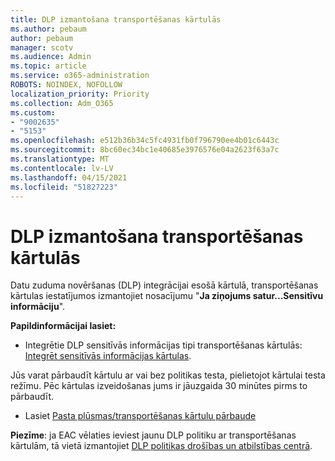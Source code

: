 ```yaml
---
title: DLP izmantošana transportēšanas kārtulās
ms.author: pebaum
author: pebaum
manager: scotv
ms.audience: Admin
ms.topic: article
ms.service: o365-administration
ROBOTS: NOINDEX, NOFOLLOW
localization_priority: Priority
ms.collection: Adm_O365
ms.custom:
- "9002635"
- "5153"
ms.openlocfilehash: e512b36b34c5fc4931fb0f796790ee4b01c6443c
ms.sourcegitcommit: 8bc60ec34bc1e40685e3976576e04a2623f63a7c
ms.translationtype: MT
ms.contentlocale: lv-LV
ms.lasthandoff: 04/15/2021
ms.locfileid: "51827223"
---
```

# <a name="using-dlp-in-transport-rules"></a>DLP izmantošana transportēšanas kārtulās

Datu zuduma novēršanas (DLP) integrācijai esošā kārtulā, transportēšanas kārtulas iestatījumos izmantojiet nosacījumu "**Ja ziņojums satur...Sensitīvu informāciju**".

**Papildinformācijai lasiet:**

- Integrētie DLP sensitīvās informācijas tipi transportēšanas kārtulās: [Integrēt sensitīvās informācijas kārtulas](https://docs.microsoft.com/exchange/security-and-compliance/data-loss-prevention/integrate-sensitive-information-rules).

Jūs varat pārbaudīt kārtulu ar vai bez politikas testa, pielietojot kārtulai testa režīmu.  Pēc kārtulas izveidošanas jums ir jāuzgaida 30 minūtes pirms to pārbaudīt. 

- Lasiet [Pasta plūsmas/transportēšanas kārtulu pārbaude](https://docs.microsoft.com/exchange/security-and-compliance/mail-flow-rules/test-mail-flow-rules)

**Piezīme**: ja EAC vēlaties ieviest jaunu DLP politiku ar transportēšanas kārtulām, tā vietā izmantojiet [DLP politikas drošības un atbilstības centrā](https://docs.microsoft.com/microsoft-365/compliance/data-loss-prevention-policies?view=o365-worldwide).
